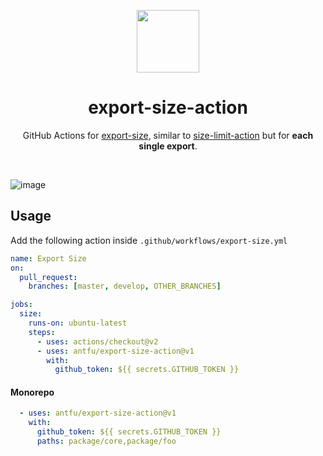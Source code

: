 <p align='center'>
  <img src='https://avatars0.githubusercontent.com/u/44036562?s=200&v=4' width='100'>
</p>

<h1 align='center'>export-size-action</h1>

<p align='center'>
  GitHub Actions for <a href='https://github.com/antfu/export-size'>export-size</a>, similar to <a href='https://github.com/andresz1/size-limit-action'>size-limit-action</a> but for <b>each single export</b>.
</p>

<br>

![image](https://user-images.githubusercontent.com/11247099/98110849-b1d28600-1eda-11eb-9fae-c0ed2216f5b1.png)

## Usage

Add the following action inside `.github/workflows/export-size.yml`

```yaml
name: Export Size
on:
  pull_request:
    branches: [master, develop, OTHER_BRANCHES]

jobs:
  size:
    runs-on: ubuntu-latest
    steps:
      - uses: actions/checkout@v2
      - uses: antfu/export-size-action@v1
        with:
          github_token: ${{ secrets.GITHUB_TOKEN }}
```

#### Monorepo

```yaml
  - uses: antfu/export-size-action@v1
    with:
      github_token: ${{ secrets.GITHUB_TOKEN }}
      paths: package/core,package/foo
```
